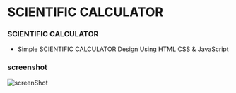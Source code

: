 # SCIENTIFIC CALCULATOR
### SCIENTIFIC CALCULATOR

- Simple SCIENTIFIC CALCULATOR Design Using HTML CSS & JavaScript

### screenshot
![screenShot](https://user-images.githubusercontent.com/121867811/215095147-bc3a76b8-59c5-4353-8e97-9cb003e9bc8d.png)
